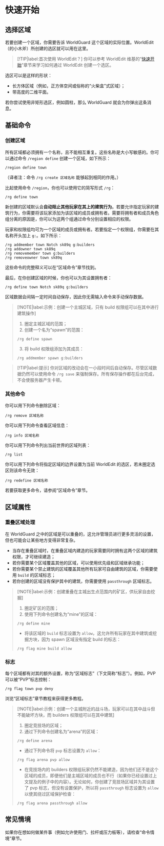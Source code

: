 # 快速开始

## 选择区域

若要创建一个区域，你需要告诉 WorldGuard 这个区域的实际位置。WorldEdit（的小木斧）所创建的选区就可以用在这里。

> [!TIP|label:首次使用 WorldEdit？]
> 你可以参考 WorldEdit 维基的“[快速开始](https://snowcutieowo.github.io/WorldEdit/#/quick-start)”章节来学习如何通过 WorldEdit 创建一个选区。


选区可以是这样的形状：

* 长方体区域（例如，正方体空间或俗称的“火柴盒”式区域）；
* 带高度的二维平面。

若你尝试使用非矩形选区，例如圆柱，那么 WorldGuard 就会为你弹出这条消息。

## 基础命令

### 创建区域

所有区域都必须拥有一个名称，且不能相互重复。这些名称是大小写敏感的。你可以通过命令 `/region define` 创建一个区域，如下所示：
```
/region define town
```
（译者注：命令 `/rg create 区域名称` 能够起到相同的作用。）

比起使用命令 `/region`，你也可以使用它的简写形式 `/rg`：
```
/rg define town
```

新创建的区域默认会**自动阻止其他玩家在其上的建筑行为**。若要允许指定玩家的建筑行为，你需要将该玩家添加为该区域的成员或拥有者。需要将拥有者和成员角色组分离的原因是，你可以为这两个组通过命令分别设置相应的权限。

玩家和权限组均可为一个区域的成员或拥有者。若要指定一个权限组，你需要在其名称开头加上 `g:`。如下所示：
```
/rg addmember town Notch sk89q g:builders
/rg addowner town sk89q
/rg removemember town g:builders
/rg removeowner town sk89q
```

这些命令的完整释义可以在“区域命令”章节找到。

最后，在你创建区域的时候，你也可以为其设置拥有者：
```
/rg define town Notch sk89q g:builders
```

区域数据会间隔一定时间自动保存，因此你无需输入命令来手动保存数据。

> [!NOTE|label:示例：创建一个主城区域，只有 build 权限组可以在其中进行建筑操作]
> 1. 圈定主城区域的范围；
> 2. 创建一个名为“spawn”的范围：
> ```
> /rg define spawn
> ```
> 3. 将 build 权限组添加为其成员：
> ```
> /rg addmember spawn g:builders
> ```

> [!TIP|label:提示]
> 你对区域的改动会在一小段时间后自动保存。尽管区域数据仍然可以使用命令 `/rg save` 来强制保存。所有保存操作都在后台完成，不会使服务器产生卡顿。

### 其他命令

你可以用下列命令删除区域：
```
/rg remove 区域名称
```
你可以用下列命令查看区域信息：
```
/rg info 区域名称
```
你可以用下列命令列出当前世界的区域列表：
```
/rg list
```
你可以用下列命令将指定区域的边界设置为当前 WorldEdit 的选区，若未圈定选区则该命令无效：
```
/rg redefine 区域名称
```
若要获取更多命令，请参阅“区域命令”章节。

## 区域属性

### 重叠区域处理

在 WorldGuard 之中的区域是可以重叠的，这允许管理员进行更多灵活的设置，但也可能会让某些地方变得非常复杂。

* 当存在重叠区域时，在重叠区域内建造的玩家需要同时拥有这两个区域的建筑权限，才可继续建造；
* 若你需要某个区域覆盖其他的区域，可以使用优先级和区域继承功能；
* 若你需要某个禁止建筑的区域覆盖其他所有玩家可自由建筑的区域，你需要使用 `build` 的区域标志；
* 若你创建的区域没有保护其中的建筑，你需要使用 `passthrough` 区域标志。

> [!NOTE|label:示例：创建重叠在主城出生点范围内的矿区，供玩家自由挖掘]
> 1. 圈定矿区的范围；
> 2. 使用下列命令创建名为“mine”的区域：
> ```
> /rg define mine
> ```
> * 将该区域的 `build` 标志设置为 `allow`，这允许所有玩家在其中建筑或挖掘方块，因为 spawn 区域没有指定 build 的标志：
> ```
> /rg flag mine build allow
> ```

### 标志

每个区域都有对其的额外设置，称为“区域标志”（下文简称“标志”）。例如，PVP 可以被“PVP”标志控制：
```
/rg flag town pvp deny
```
浏览“区域标志”章节教程来获得更多教程。

> [!NOTE|label:示例：创建一个主城附近的战斗场，玩家可以在其中战斗但不能破坏方块，而 builders 权限组可以在其中建筑]
> 1. 圈定竞技场的区域；
> 2. 通过下列命令创建名为“arena”的区域：
> ```
> /rg define arena
> ```
> * 通过下列命令将 `pvp` 标志设置为 `allow`：
> ```
> /rg flag arena pvp allow
> ```
> * 在竞技场内的 builders 权限组玩家仍然不能建造，因为他们还不是这个区域的成员，即便他们是主城区域的成员也不行（如果你已经设置过上文提及的例子中的内容）。无论如何，你创建了竞技场区域并为其设置了 pvp 标志，但没有设置保护，所以将 `passthrough` 标志设置为 `allow` 以使其绕过区域保护检查：
> ```
> /rg flag arena passthrough allow
> ```

## 常见情境

如果你在想如何做某件事（例如允许使用门、拉杆或压力板等），请检查“命令情境”章节。
